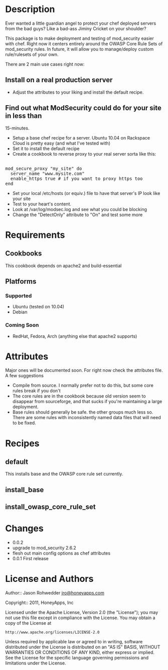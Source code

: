 Description
===========

Ever wanted a little guardian angel to protect your chef deployed
servers from the bad guys?  Like a bad-ass Jiminy Cricket on your
shoulder?  

This package is to make deployment and testing of mod_security easier
with chef.  Right now it centers entirely around the OWASP Core Rule
Sets of mod_security rules.  In future, it will allow you to manage/deploy
custom rule/rulesets of your own.

There are 2 main use cases right now:

## Install on a real production server

* Adjust the attributes to your liking and install the default
  recipe.  
  
## Find out what ModSecurity could do for your site in less than
   15-minutes.
   
* Setup a base chef recipe for a server.  Ubuntu 10.04 on Rackspace
  Cloud is pretty easy (and what I've tested with)
* Set it to install the default recipe
* Create a cookbook to reverse proxy to your real server sorta like
  this:
<pre>  
mod_secure_proxy "my_site" do
  server_name "www.mysite.com"
  enable_https true # if you want to proxy https too
end
</pre>
* Set your local /etc/hosts (or equiv.) file to have that server's IP
  look like your site
* Test to your heart's content.
* Look at /var/log/modsec.log and see what you could be blocking
* Change the "DetectOnly" attribute to "On" and test some more

Requirements
============

## Cookbooks

This cookbook depends on apache2 and build-essential

## Platforms

### Supported
* Ubuntu (tested on 10.04)
* Debian

### Coming Soon
* RedHat, Fedora, Arch (anything else that apache2 supports)

Attributes
==========

Major ones will be documented soon.  For right now check the
attributes file.  A few suggestions

* Compile from source.  I normally prefer not to do this, but some
  core rules break if you don't
* The core rules are in the cookbook because old version seem to
  disappear from sourceforge, and that sucks if you're maintaining a
  large deployment.  
* Base rules should generally be safe.  the other groups much less
  so. There are some rules with inconsistently named data files that
  will need to be fixed.
  
Recipes
=======

default
-------
This installs base and the OWASP core rule set currently.

install_base
------------

install_owasp_core_rule_set
---------------------------

Changes
=======

* 0.0.2 
 * upgrade to mod_security 2.6.2
 * flesh out main config options as chef attributes
* 0.0.1 First release

License and Authors
===================

Author:: Jason Rohwedder <jro@honeyapps.com>

Copyright:: 2011, HoneyApps, Inc

Licensed under the Apache License, Version 2.0 (the "License");
you may not use this file except in compliance with the License.
You may obtain a copy of the License at

    http://www.apache.org/licenses/LICENSE-2.0

Unless required by applicable law or agreed to in writing, software
distributed under the License is distributed on an "AS IS" BASIS,
WITHOUT WARRANTIES OR CONDITIONS OF ANY KIND, either express or implied.
See the License for the specific language governing permissions and
limitations under the License.


